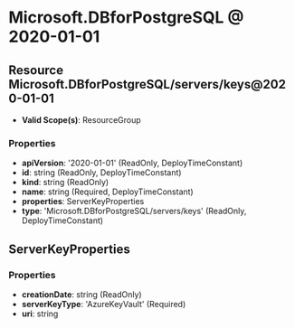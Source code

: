 # Microsoft.DBforPostgreSQL @ 2020-01-01

## Resource Microsoft.DBforPostgreSQL/servers/keys@2020-01-01
* **Valid Scope(s)**: ResourceGroup
### Properties
* **apiVersion**: '2020-01-01' (ReadOnly, DeployTimeConstant)
* **id**: string (ReadOnly, DeployTimeConstant)
* **kind**: string (ReadOnly)
* **name**: string (Required, DeployTimeConstant)
* **properties**: ServerKeyProperties
* **type**: 'Microsoft.DBforPostgreSQL/servers/keys' (ReadOnly, DeployTimeConstant)

## ServerKeyProperties
### Properties
* **creationDate**: string (ReadOnly)
* **serverKeyType**: 'AzureKeyVault' (Required)
* **uri**: string

